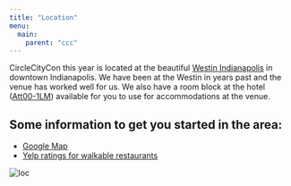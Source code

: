```yaml
---
title: "Location"
menu:
  main:
    parent: "ccc"
---
```


CircleCityCon this year is located at the beautiful [Westin Indianapolis](https://www.starwoodmeeting.com/events/start.action?id=1543956353781&key=GRP&app=resvlink) in downtown Indianapolis.  We have been at the Westin in years past and the venue has worked well for us.  We also have a room block at the hotel  ([Att00-1LM](https://www.marriott.com/event-reservations/reservation-link.mi?id=1543956353781&key=GRP&app=resvlink)) available for you to use for accommodations at the venue. 



## Some information to get you started in the area:

* [Google Map](https://goo.gl/maps/kBC5sbv4iH22)
* [Yelp ratings for walkable restaurants](https://www.yelp.com/search?find_desc=Restaurants&find_loc=Indianapolis,+IN&start=0&l=g:-86.15293979644775,39.772674225771276,-86.16581439971924,39.762778239695216)

![loc](https://cache.marriott.com/marriottassets/marriott/INDWI/indwi-exterior-3308-hor-clsc.jpg?interpolation=progressive-bilinear&downsize=*:423px)
